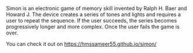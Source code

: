 Simon is an electronic game of memory skill invented by Ralph H. Baer and Howard J.
The device creates a series of tones and lights and requires a user to repeat the sequence.
If the user succeeds, the series becomes progressively longer and more complex. Once the user fails the game is over.

You can check it out on https://hmssameer55.github.io/simon/

